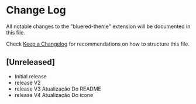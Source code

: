 # Change Log

All notable changes to the "bluered-theme" extension will be documented in this file.

Check [Keep a Changelog](http://keepachangelog.com/) for recommendations on how to structure this file.

## [Unreleased]

- Initial release
- release V2 
- release V3 Atualização Do README
- release V4 Atualização Do icone
